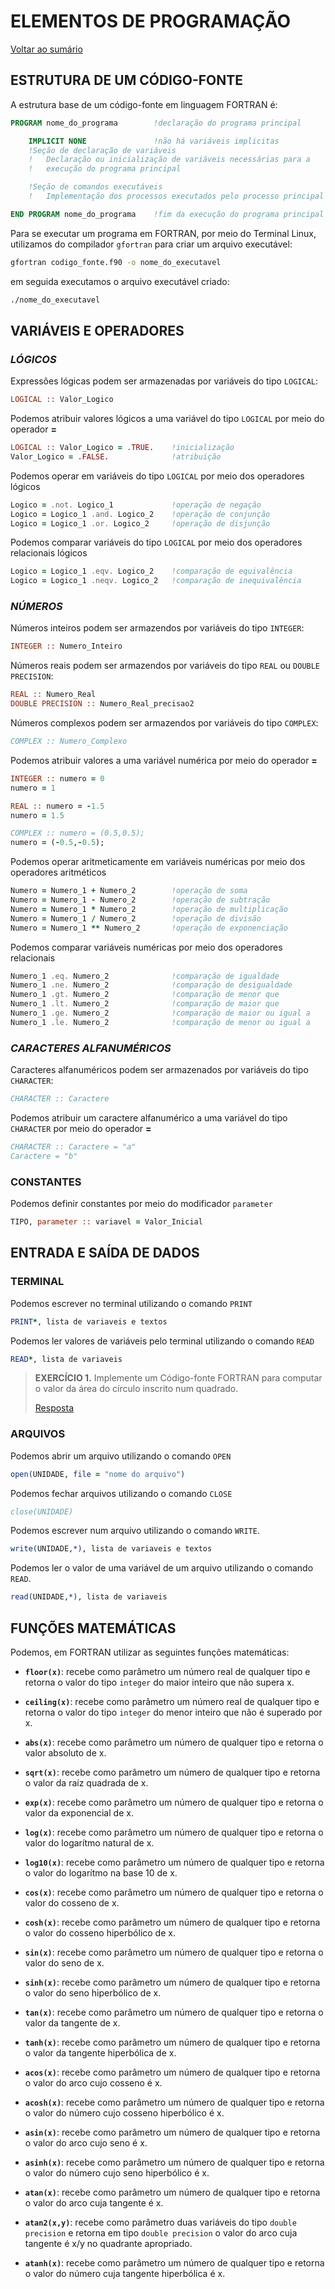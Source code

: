 # **ELEMENTOS DE PROGRAMAÇÃO**

[Voltar ao sumário](../../README.md)

## **ESTRUTURA DE UM CÓDIGO-FONTE**

A estrutura base de um código-fonte em linguagem FORTRAN é:

```fortran
PROGRAM nome_do_programa        !declaração do programa principal

    IMPLICIT NONE               !não há variáveis implicitas
    !Seção de declaração de variáveis
    !   Declaração ou inicialização de variáveis necessárias para a
    !   execução do programa principal

    !Seção de comandos executáveis
    !   Implementação dos processos executados pelo processo principal

END PROGRAM nome_do_programa    !fim da execução do programa principal
```

Para se executar um programa em FORTRAN, por meio do Terminal Linux, utilizamos do compilador `gfortran` para criar um arquivo executável:

```bash
gfortran codigo_fonte.f90 -o nome_do_executavel
```

em seguida executamos o arquivo executável criado:

```bash
./nome_do_executavel
```

## **VARIÁVEIS E OPERADORES**

### ***LÓGICOS***

Expressões lógicas podem ser armazenadas por variáveis do tipo `LOGICAL`:

```fortran
LOGICAL :: Valor_Logico
```

Podemos atribuir valores lógicos a uma variável do tipo `LOGICAL` por meio do operador **=**

```fortran
LOGICAL :: Valor_Logico = .TRUE.    !inicialização
Valor_Logico = .FALSE.              !atribuição
```

Podemos operar em variáveis do tipo `LOGICAL` por meio dos operadores lógicos

```fortran
Logico = .not. Logico_1             !operação de negação
Logico = Logico_1 .and. Logico_2    !operação de conjunção
Logico = Logico_1 .or. Logico_2     !operação de disjunção
```

Podemos comparar variáveis do tipo `LOGICAL` por meio dos operadores relacionais lógicos

```fortran
Logico = Logico_1 .eqv. Logico_2    !comparação de equivalência
Logico = Logico_1 .neqv. Logico_2   !comparação de inequivalência
```

### ***NÚMEROS***

Números inteiros podem ser armazendos por variáveis do tipo `INTEGER`:

```fortran
INTEGER :: Numero_Inteiro
```

Números reais podem ser armazendos por variáveis do tipo `REAL` ou `DOUBLE PRECISION`:

```fortran
REAL :: Numero_Real
DOUBLE PRECISION :: Numero_Real_precisao2
```

Números complexos podem ser armazendos por variáveis do tipo `COMPLEX`:

```fortran
COMPLEX :: Numero_Complexo
```

Podemos atribuir valores a uma variável numérica por meio do operador **=**

```fortran
INTEGER :: numero = 0
numero = 1
```
```fortran
REAL :: numero = -1.5
numero = 1.5
```
```fortran
COMPLEX :: numero = (0.5,0.5);
numero = (-0.5,-0.5);
```

Podemos operar aritmeticamente em variáveis numéricas por meio dos operadores aritméticos

```fortran
Numero = Numero_1 + Numero_2        !operação de soma
Numero = Numero_1 - Numero_2        !operação de subtração
Numero = Numero_1 * Numero_2        !operação de multiplicação
Numero = Numero_1 / Numero_2        !operação de divisão
Numero = Numero_1 ** Numero_2       !operação de exponenciação
```

Podemos comparar variáveis numéricas por meio dos operadores relacionais

```fortran
Numero_1 .eq. Numero_2              !comparação de igualdade
Numero_1 .ne. Numero_2              !comparação de desigualdade
Numero_1 .gt. Numero_2              !comparação de menor que
Numero_1 .lt. Numero_2              !comparação de maior que
Numero_1 .ge. Numero_2              !comparação de maior ou igual a
Numero_1 .le. Numero_2              !comparação de menor ou igual a
```

### ***CARACTERES ALFANUMÉRICOS***

Caracteres alfanuméricos podem ser armazenados por variáveis do tipo `CHARACTER`:

```fortran
CHARACTER :: Caractere
```

Podemos atribuir um caractere alfanumérico a uma variável do tipo `CHARACTER` por meio do operador **=**

```fortran
CHARACTER :: Caractere = "a"
Caractere = "b"
```
### **CONSTANTES**

Podemos definir constantes por meio do modificador `parameter`

```fortran
TIPO, parameter :: variavel = Valor_Inicial
```

## **ENTRADA E SAÍDA DE DADOS**

### **TERMINAL**

Podemos escrever no terminal utilizando o comando `PRINT`

```fortran
PRINT*, lista de variaveis e textos
```

Podemos ler valores de variáveis pelo terminal utilizando o comando `READ`

```fortran
READ*, lista de variaveis
```

> **EXERCÍCIO 1.** Implemente um Código-fonte FORTRAN para computar o valor da área do círculo inscrito num quadrado.
>
>[Resposta](./programas/circulo.f90)

### **ARQUIVOS**

Podemos abrir um arquivo utilizando o comando `OPEN`

```fortran
open(UNIDADE, file = "nome do arquivo")
```

Podemos fechar arquivos utilizando o comando `CLOSE`

```fortran
close(UNIDADE)
```

Podemos escrever num arquivo utilizando o comando `WRITE`.

```fortran
write(UNIDADE,*), lista de variaveis e textos
```

Podemos ler o valor de uma variável de um arquivo utilizando o comando `READ`.

```fortran
read(UNIDADE,*), lista de variaveis
```

## **FUNÇÕES MATEMÁTICAS**


Podemos, em FORTRAN utilizar as seguintes funções matemáticas:

- **`floor(x)`**: recebe como parâmetro um número real de qualquer tipo e retorna  o valor do tipo `integer` do maior inteiro que não supera x.

- **`ceiling(x)`**: recebe como parâmetro um número real de qualquer tipo e retorna  o valor do tipo `integer` do menor inteiro que não é superado por x.

- **`abs(x)`**: recebe como parâmetro um número de qualquer tipo e retorna  o valor absoluto de x.

- **`sqrt(x)`**: recebe como parâmetro um número de qualquer tipo e retorna  o valor da raíz quadrada de x.

- **`exp(x)`**: recebe como parâmetro um número de qualquer tipo e retorna  o valor da exponencial de x.

- **`log(x)`**: recebe como parâmetro um número de qualquer tipo e retorna  o valor do logarítmo natural de x.

- **`log10(x)`**: recebe como parâmetro um número de qualquer tipo e retorna  o valor do logarítmo na base 10 de x.

- **`cos(x)`**: recebe como parâmetro um número de qualquer tipo e retorna  o valor do cosseno de x.

- **`cosh(x)`**: recebe como parâmetro um número de qualquer tipo e retorna  o valor do cosseno hiperbólico de x.

- **`sin(x)`**: recebe como parâmetro um número de qualquer tipo e retorna  o valor do seno de x.

- **`sinh(x)`**: recebe como parâmetro um número de qualquer tipo e retorna  o valor do seno hiperbólico de x.

- **`tan(x)`**: recebe como parâmetro um número de qualquer tipo e retorna  o valor da tangente de x.

- **`tanh(x)`**: recebe como parâmetro um número de qualquer tipo e retorna  o valor da tangente hiperbólica de x.

- **`acos(x)`**: recebe como parâmetro um número de qualquer tipo e retorna  o valor do arco cujo cosseno é x.

- **`acosh(x)`**: recebe como parâmetro um número de qualquer tipo e retorna  o valor do número cujo cosseno hiperbólico é x.

- **`asin(x)`**: recebe como parâmetro um número de qualquer tipo e retorna  o valor do arco cujo seno é x.

- **`asinh(x)`**: recebe como parâmetro um número de qualquer tipo e retorna  o valor do número cujo seno hiperbólico é x.

- **`atan(x)`**: recebe como parâmetro um número de qualquer tipo e retorna  o valor do arco cuja tangente é x.

- **`atan2(x,y)`**: recebe como parâmetro duas variáveis do tipo `double precision` e retorna em tipo `double precision` o valor do arco cuja tangente é x/y no quadrante apropriado.

- **`atanh(x)`**: recebe como parâmetro um número de qualquer tipo e retorna  o valor do número cuja tangente hiperbólica é x.